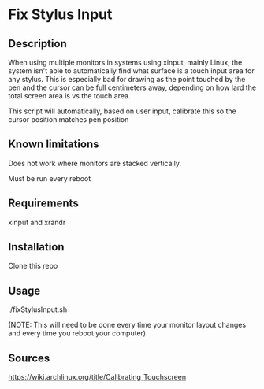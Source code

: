 # Fix Stylus Input

## Description
When using multiple monitors in systems using xinput, mainly Linux, the system isn't able to automatically find what surface is a touch input area for any stylus. This is especially bad for drawing as the point touched by the pen and the cursor can be full centimeters away, depending on how lard the total screen area is vs the touch area.

This script will automatically, based on user input, calibrate this so the cursor position matches pen position

## Known limitations
Does not work where monitors are stacked vertically.

Must be run every reboot

## Requirements
xinput and xrandr

## Installation
Clone this repo

## Usage
./fixStylusInput.sh

(NOTE: This will need to be done every time your monitor layout changes and every time you reboot your computer)

## Sources
https://wiki.archlinux.org/title/Calibrating_Touchscreen
